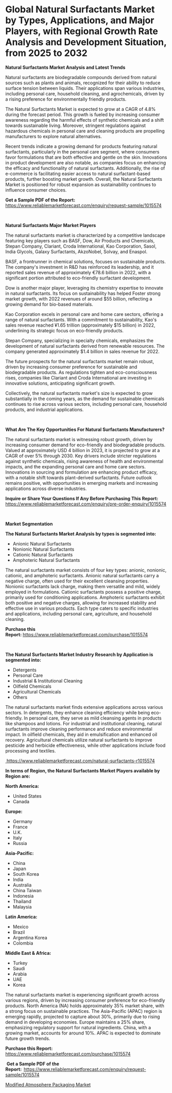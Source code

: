 <p><h1>Global Natural Surfactants Market by Types, Applications, and Major Players, with Regional Growth Rate Analysis and Development Situation, from 2025 to 2032</h1></p><p><strong>Natural Surfactants Market Analysis and Latest Trends</strong></p>
<p><p>Natural surfactants are biodegradable compounds derived from natural sources such as plants and animals, recognized for their ability to reduce surface tension between liquids. Their applications span various industries, including personal care, household cleaning, and agrochemicals, driven by a rising preference for environmentally friendly products.</p><p>The Natural Surfactants Market is expected to grow at a CAGR of 4.8% during the forecast period. This growth is fueled by increasing consumer awareness regarding the harmful effects of synthetic chemicals and a shift towards sustainable living. Moreover, stringent regulations against hazardous chemicals in personal care and cleaning products are propelling manufacturers to explore natural alternatives.</p><p>Recent trends indicate a growing demand for products featuring natural surfactants, particularly in the personal care segment, where consumers favor formulations that are both effective and gentle on the skin. Innovations in product development are also notable, as companies focus on enhancing the efficacy and functionality of natural surfactants. Additionally, the rise of e-commerce is facilitating easier access to natural surfactant-based products, further boosting market growth. Overall, the Natural Surfactants Market is positioned for robust expansion as sustainability continues to influence consumer choices.</p></p>
<p><strong>Get a Sample PDF of the Report:&nbsp;</strong> <a href="https://www.reliablemarketforecast.com/enquiry/request-sample/1015574?utm_campaign=2274&utm_medium=2&utm_source=Github&utm_content=ia&utm_term=31012025&utm_id=natural-surfactants">https://www.reliablemarketforecast.com/enquiry/request-sample/1015574</a></p>
<p>&nbsp;</p>
<p><strong>Natural Surfactants Major Market Players</strong></p>
<p><p>The natural surfactants market is characterized by a competitive landscape featuring key players such as BASF, Dow, Air Products and Chemicals, Stepan Company, Clariant, Croda International, Kao Corporation, Sasol, India Glycols, Galaxy Surfactants, AkzoNobel, Solvay, and Enaspol. </p><p>BASF, a frontrunner in chemical solutions, focuses on sustainable products. The company's investment in R&D has reinforced its leadership, and it reported sales revenue of approximately €78.6 billion in 2022, with a significant portion attributed to eco-friendly surfactant development. </p><p>Dow is another major player, leveraging its chemistry expertise to innovate in natural surfactants. Its focus on sustainability has helped Foster strong market growth, with 2022 revenues of around $55 billion, reflecting a growing demand for bio-based materials.</p><p>Kao Corporation excels in personal care and home care sectors, offering a range of natural surfactants. With a commitment to sustainability, Kao's sales revenue reached ¥1.65 trillion (approximately $15 billion) in 2022, underlining its strategic focus on eco-friendly products.</p><p>Stepan Company, specializing in specialty chemicals, emphasizes the development of natural surfactants derived from renewable resources. The company generated approximately $1.4 billion in sales revenue for 2022.</p><p>The future prospects for the natural surfactants market remain robust, driven by increasing consumer preference for sustainable and biodegradable products. As regulations tighten and eco-consciousness rises, companies like Clariant and Croda International are investing in innovative solutions, anticipating significant growth.</p><p>Collectively, the natural surfactants market's size is expected to grow substantially in the coming years, as the demand for sustainable chemicals continues to rise across various sectors, including personal care, household products, and industrial applications.</p></p>
<p>&nbsp;</p>
<p><strong>What Are The Key Opportunities For Natural Surfactants Manufacturers?</strong></p>
<p><p>The natural surfactants market is witnessing robust growth, driven by increasing consumer demand for eco-friendly and biodegradable products. Valued at approximately USD 4 billion in 2023, it is projected to grow at a CAGR of over 5% through 2030. Key drivers include stricter regulations against synthetic chemicals, rising awareness of health and environmental impacts, and the expanding personal care and home care sectors. Innovations in sourcing and formulation are enhancing product efficacy, with a notable shift towards plant-derived surfactants. Future outlook remains positive, with opportunities in emerging markets and increasing applications across diverse industries.</p></p>
<p><strong>Inquire or Share Your Questions If Any Before Purchasing This Report:</strong> <a href="https://www.reliablemarketforecast.com/enquiry/pre-order-enquiry/1015574?utm_campaign=2274&utm_medium=2&utm_source=Github&utm_content=ia&utm_term=31012025&utm_id=natural-surfactants">https://www.reliablemarketforecast.com/enquiry/pre-order-enquiry/1015574</a></p>
<p>&nbsp;</p>
<p><strong>Market Segmentation</strong></p>
<p><strong>The Natural Surfactants Market Analysis by types is segmented into:</strong></p>
<p><ul><li>Anionic Natural Surfactants</li><li>Nonionic Natural Surfactants</li><li>Cationic Natural Surfactants</li><li>Amphoteric Natural Surfactants</li></ul></p>
<p><p>The natural surfactants market consists of four key types: anionic, nonionic, cationic, and amphoteric surfactants. Anionic natural surfactants carry a negative charge, often used for their excellent cleansing properties. Nonionic surfactants lack charge, making them versatile and mild, widely employed in formulations. Cationic surfactants possess a positive charge, primarily used for conditioning applications. Amphoteric surfactants exhibit both positive and negative charges, allowing for increased stability and effective use in various products. Each type caters to specific industries and applications, including personal care, agriculture, and household cleaning.</p></p>
<p><strong>Purchase this Report:&nbsp;</strong><a href="https://www.reliablemarketforecast.com/purchase/1015574?utm_campaign=2274&utm_medium=2&utm_source=Github&utm_content=ia&utm_term=31012025&utm_id=natural-surfactants">https://www.reliablemarketforecast.com/purchase/1015574</a></p>
<p>&nbsp;</p>
<p><strong>The Natural Surfactants Market Industry Research by Application is segmented into:</strong></p>
<p><ul><li>Detergents</li><li>Personal Care</li><li>Industrial & Institutional Cleaning</li><li>Oilfield Chemicals</li><li>Agricultural Chemicals</li><li>Others</li></ul></p>
<p><p>The natural surfactants market finds extensive applications across various sectors. In detergents, they enhance cleaning efficiency while being eco-friendly. In personal care, they serve as mild cleansing agents in products like shampoos and lotions. For industrial and institutional cleaning, natural surfactants improve cleaning performance and reduce environmental impact. In oilfield chemicals, they aid in emulsification and enhanced oil recovery. Agricultural chemicals utilize natural surfactants to improve pesticide and herbicide effectiveness, while other applications include food processing and textiles.</p></p>
<p><a href="https://www.reliablemarketforecast.com/natural-surfactants-r1015574?utm_campaign=2274&utm_medium=2&utm_source=Github&utm_content=ia&utm_term=31012025&utm_id=natural-surfactants">&nbsp;https://www.reliablemarketforecast.com/natural-surfactants-r1015574</a></p>
<p><strong>In terms of Region, the Natural Surfactants Market Players available by Region are:</strong></p>
<p>
    <p> <strong> North America: </strong>
        <ul>
            <li>United States</li>
            <li>Canada</li>
        </ul>
        </p> 
    <p> <strong> Europe: </strong>
        <ul>
            <li>Germany</li>
            <li>France</li>
            <li>U.K.</li>
            <li>Italy</li>
            <li>Russia</li>
        </ul>
        </p> 
    <p> <strong> Asia-Pacific: </strong>
        <ul>
            <li>China</li>
            <li>Japan</li>
            <li>South Korea</li>
            <li>India</li>
            <li>Australia</li>
            <li>China Taiwan</li>
            <li>Indonesia</li>
            <li>Thailand</li>
            <li>Malaysia</li>
        </ul>
        </p> 
    <p> <strong> Latin America: </strong>
        <ul>
            <li>Mexico</li>
            <li>Brazil</li>
            <li>Argentina Korea</li>
            <li>Colombia</li>
        </ul>
        </p> 
    <p> <strong> Middle East & Africa: </strong>
        <ul>
            <li>Turkey</li>
            <li>Saudi</li>
            <li>Arabia</li>
            <li>UAE</li>
            <li>Korea</li>
        </ul>
    </p>
    </p>
<p><p>The natural surfactants market is experiencing significant growth across various regions, driven by increasing consumer preference for eco-friendly products. North America (NA) holds approximately 35% market share, with a strong focus on sustainable practices. The Asia-Pacific (APAC) region is emerging rapidly, projected to capture about 30%, primarily due to rising demand in developing economies. Europe maintains a 25% share, emphasizing regulatory support for natural ingredients. China, with a growing market, accounts for around 10%. APAC is expected to dominate future growth trends.</p></p>
<p><strong>Purchase this Report: </strong><a href="https://www.reliablemarketforecast.com/purchase/1015574?utm_campaign=2274&utm_medium=2&utm_source=Github&utm_content=ia&utm_term=31012025&utm_id=natural-surfactants">https://www.reliablemarketforecast.com/purchase/1015574</a></p>
<p>&nbsp;<strong>Get a Sample PDF of the Report:&nbsp;&nbsp;</strong><a href="https://www.reliablemarketforecast.com/enquiry/request-sample/1015574?utm_campaign=2274&utm_medium=2&utm_source=Github&utm_content=ia&utm_term=31012025&utm_id=natural-surfactants">https://www.reliablemarketforecast.com/enquiry/request-sample/1015574</a></p>
<p><strong></strong></p>
<p><p><a href="https://github.com/AngelaWalsh696/Market-Research-Report-List-1/blob/main/modified-atmosphere-packaging-market.md?utm_campaign=2274&utm_medium=2&utm_source=Github&utm_content=ia&utm_term=31012025&utm_id=natural-surfactants">Modified Atmosphere Packaging Market</a></p></p>